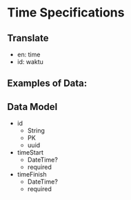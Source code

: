 # Time Specifications

## Translate

- en: time
- id: waktu

## Examples of Data:

## Data Model

- id
  - String
  - PK
  - uuid
- timeStart
  - DateTime?
  - required
- timeFinish
  - DateTime?
  - required
